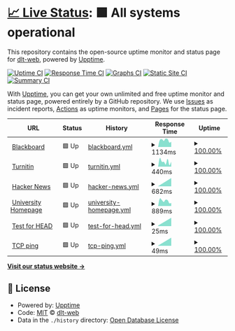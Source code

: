 # [📈 Live Status](https://dlt-web.github.io/status): <!--live status--> **🟩 All systems operational**

This repository contains the open-source uptime monitor and status page for [dlt-web](https://dlt-web.github.io/status), powered by [Upptime](https://github.com/upptime/upptime).

[![Uptime CI](https://github.com/dlt-web/status/workflows/Uptime%20CI/badge.svg)](https://github.com/upptime/upptime/actions?query=workflow%3A%22Uptime+CI%22)
[![Response Time CI](https://github.com/dlt-web/status/workflows/Response%20Time%20CI/badge.svg)](https://github.com/upptime/upptime/actions?query=workflow%3A%22Response+Time+CI%22)
[![Graphs CI](https://github.com/dlt-web/status/workflows/Graphs%20CI/badge.svg)](https://github.com/upptime/upptime/actions?query=workflow%3A%22Graphs+CI%22)
[![Static Site CI](https://github.com/dlt-web/status/workflows/Static%20Site%20CI/badge.svg)](https://github.com/upptime/upptime/actions?query=workflow%3A%22Static+Site+CI%22)
[![Summary CI](https://github.com/dlt-web/status/workflows/Summary%20CI/badge.svg)](https://github.com/upptime/upptime/actions?query=workflow%3A%22Summary+CI%22)

With [Upptime](https://upptime.js.org), you can get your own unlimited and free uptime monitor and status page, powered entirely by a GitHub repository. We use [Issues](https://github.com/dlt-web/status/issues) as incident reports, [Actions](https://github.com/dlt-web/status/actions) as uptime monitors, and [Pages](https://dlt-web.github.io/status) for the status page.

<!--start: status pages-->
<!-- This summary is generated by Upptime (https://github.com/upptime/upptime) -->
<!-- Do not edit this manually, your changes will be overwritten -->
<!-- prettier-ignore -->
| URL | Status | History | Response Time | Uptime |
| --- | ------ | ------- | ------------- | ------ |
| <img alt="" src="https://favicons.githubusercontent.com/vle.shef.ac.uk" height="13"> [Blackboard](https://vle.shef.ac.uk) | 🟩 Up | [blackboard.yml](https://github.com/dlt-web/status/commits/HEAD/history/blackboard.yml) | <details><summary><img alt="Response time graph" src="./graphs/blackboard/response-time-week.png" height="20"> 1134ms</summary><br><a href="https://dlt-web.github.io/status/history/blackboard"><img alt="Response time 1134" src="https://img.shields.io/endpoint?url=https%3A%2F%2Fraw.githubusercontent.com%2Fdlt-web%2Fstatus%2FHEAD%2Fapi%2Fblackboard%2Fresponse-time.json"></a><br><a href="https://dlt-web.github.io/status/history/blackboard"><img alt="24-hour response time 1134" src="https://img.shields.io/endpoint?url=https%3A%2F%2Fraw.githubusercontent.com%2Fdlt-web%2Fstatus%2FHEAD%2Fapi%2Fblackboard%2Fresponse-time-day.json"></a><br><a href="https://dlt-web.github.io/status/history/blackboard"><img alt="7-day response time 1134" src="https://img.shields.io/endpoint?url=https%3A%2F%2Fraw.githubusercontent.com%2Fdlt-web%2Fstatus%2FHEAD%2Fapi%2Fblackboard%2Fresponse-time-week.json"></a><br><a href="https://dlt-web.github.io/status/history/blackboard"><img alt="30-day response time 1134" src="https://img.shields.io/endpoint?url=https%3A%2F%2Fraw.githubusercontent.com%2Fdlt-web%2Fstatus%2FHEAD%2Fapi%2Fblackboard%2Fresponse-time-month.json"></a><br><a href="https://dlt-web.github.io/status/history/blackboard"><img alt="1-year response time 1134" src="https://img.shields.io/endpoint?url=https%3A%2F%2Fraw.githubusercontent.com%2Fdlt-web%2Fstatus%2FHEAD%2Fapi%2Fblackboard%2Fresponse-time-year.json"></a></details> | <details><summary><a href="https://dlt-web.github.io/status/history/blackboard">100.00%</a></summary><a href="https://dlt-web.github.io/status/history/blackboard"><img alt="All-time uptime 100.00%" src="https://img.shields.io/endpoint?url=https%3A%2F%2Fraw.githubusercontent.com%2Fdlt-web%2Fstatus%2FHEAD%2Fapi%2Fblackboard%2Fuptime.json"></a><br><a href="https://dlt-web.github.io/status/history/blackboard"><img alt="24-hour uptime 100.00%" src="https://img.shields.io/endpoint?url=https%3A%2F%2Fraw.githubusercontent.com%2Fdlt-web%2Fstatus%2FHEAD%2Fapi%2Fblackboard%2Fuptime-day.json"></a><br><a href="https://dlt-web.github.io/status/history/blackboard"><img alt="7-day uptime 100.00%" src="https://img.shields.io/endpoint?url=https%3A%2F%2Fraw.githubusercontent.com%2Fdlt-web%2Fstatus%2FHEAD%2Fapi%2Fblackboard%2Fuptime-week.json"></a><br><a href="https://dlt-web.github.io/status/history/blackboard"><img alt="30-day uptime 100.00%" src="https://img.shields.io/endpoint?url=https%3A%2F%2Fraw.githubusercontent.com%2Fdlt-web%2Fstatus%2FHEAD%2Fapi%2Fblackboard%2Fuptime-month.json"></a><br><a href="https://dlt-web.github.io/status/history/blackboard"><img alt="1-year uptime 100.00%" src="https://img.shields.io/endpoint?url=https%3A%2F%2Fraw.githubusercontent.com%2Fdlt-web%2Fstatus%2FHEAD%2Fapi%2Fblackboard%2Fuptime-year.json"></a></details>
| <img alt="" src="https://favicons.githubusercontent.com/turnitinuk.com" height="13"> [Turnitin](https://turnitinuk.com/login_page.asp) | 🟩 Up | [turnitin.yml](https://github.com/dlt-web/status/commits/HEAD/history/turnitin.yml) | <details><summary><img alt="Response time graph" src="./graphs/turnitin/response-time-week.png" height="20"> 440ms</summary><br><a href="https://dlt-web.github.io/status/history/turnitin"><img alt="Response time 440" src="https://img.shields.io/endpoint?url=https%3A%2F%2Fraw.githubusercontent.com%2Fdlt-web%2Fstatus%2FHEAD%2Fapi%2Fturnitin%2Fresponse-time.json"></a><br><a href="https://dlt-web.github.io/status/history/turnitin"><img alt="24-hour response time 440" src="https://img.shields.io/endpoint?url=https%3A%2F%2Fraw.githubusercontent.com%2Fdlt-web%2Fstatus%2FHEAD%2Fapi%2Fturnitin%2Fresponse-time-day.json"></a><br><a href="https://dlt-web.github.io/status/history/turnitin"><img alt="7-day response time 440" src="https://img.shields.io/endpoint?url=https%3A%2F%2Fraw.githubusercontent.com%2Fdlt-web%2Fstatus%2FHEAD%2Fapi%2Fturnitin%2Fresponse-time-week.json"></a><br><a href="https://dlt-web.github.io/status/history/turnitin"><img alt="30-day response time 440" src="https://img.shields.io/endpoint?url=https%3A%2F%2Fraw.githubusercontent.com%2Fdlt-web%2Fstatus%2FHEAD%2Fapi%2Fturnitin%2Fresponse-time-month.json"></a><br><a href="https://dlt-web.github.io/status/history/turnitin"><img alt="1-year response time 440" src="https://img.shields.io/endpoint?url=https%3A%2F%2Fraw.githubusercontent.com%2Fdlt-web%2Fstatus%2FHEAD%2Fapi%2Fturnitin%2Fresponse-time-year.json"></a></details> | <details><summary><a href="https://dlt-web.github.io/status/history/turnitin">100.00%</a></summary><a href="https://dlt-web.github.io/status/history/turnitin"><img alt="All-time uptime 100.00%" src="https://img.shields.io/endpoint?url=https%3A%2F%2Fraw.githubusercontent.com%2Fdlt-web%2Fstatus%2FHEAD%2Fapi%2Fturnitin%2Fuptime.json"></a><br><a href="https://dlt-web.github.io/status/history/turnitin"><img alt="24-hour uptime 100.00%" src="https://img.shields.io/endpoint?url=https%3A%2F%2Fraw.githubusercontent.com%2Fdlt-web%2Fstatus%2FHEAD%2Fapi%2Fturnitin%2Fuptime-day.json"></a><br><a href="https://dlt-web.github.io/status/history/turnitin"><img alt="7-day uptime 100.00%" src="https://img.shields.io/endpoint?url=https%3A%2F%2Fraw.githubusercontent.com%2Fdlt-web%2Fstatus%2FHEAD%2Fapi%2Fturnitin%2Fuptime-week.json"></a><br><a href="https://dlt-web.github.io/status/history/turnitin"><img alt="30-day uptime 100.00%" src="https://img.shields.io/endpoint?url=https%3A%2F%2Fraw.githubusercontent.com%2Fdlt-web%2Fstatus%2FHEAD%2Fapi%2Fturnitin%2Fuptime-month.json"></a><br><a href="https://dlt-web.github.io/status/history/turnitin"><img alt="1-year uptime 100.00%" src="https://img.shields.io/endpoint?url=https%3A%2F%2Fraw.githubusercontent.com%2Fdlt-web%2Fstatus%2FHEAD%2Fapi%2Fturnitin%2Fuptime-year.json"></a></details>
| <img alt="" src="https://favicons.githubusercontent.com/news.ycombinator.com" height="13"> [Hacker News](https://news.ycombinator.com) | 🟩 Up | [hacker-news.yml](https://github.com/dlt-web/status/commits/HEAD/history/hacker-news.yml) | <details><summary><img alt="Response time graph" src="./graphs/hacker-news/response-time-week.png" height="20"> 682ms</summary><br><a href="https://dlt-web.github.io/status/history/hacker-news"><img alt="Response time 682" src="https://img.shields.io/endpoint?url=https%3A%2F%2Fraw.githubusercontent.com%2Fdlt-web%2Fstatus%2FHEAD%2Fapi%2Fhacker-news%2Fresponse-time.json"></a><br><a href="https://dlt-web.github.io/status/history/hacker-news"><img alt="24-hour response time 682" src="https://img.shields.io/endpoint?url=https%3A%2F%2Fraw.githubusercontent.com%2Fdlt-web%2Fstatus%2FHEAD%2Fapi%2Fhacker-news%2Fresponse-time-day.json"></a><br><a href="https://dlt-web.github.io/status/history/hacker-news"><img alt="7-day response time 682" src="https://img.shields.io/endpoint?url=https%3A%2F%2Fraw.githubusercontent.com%2Fdlt-web%2Fstatus%2FHEAD%2Fapi%2Fhacker-news%2Fresponse-time-week.json"></a><br><a href="https://dlt-web.github.io/status/history/hacker-news"><img alt="30-day response time 682" src="https://img.shields.io/endpoint?url=https%3A%2F%2Fraw.githubusercontent.com%2Fdlt-web%2Fstatus%2FHEAD%2Fapi%2Fhacker-news%2Fresponse-time-month.json"></a><br><a href="https://dlt-web.github.io/status/history/hacker-news"><img alt="1-year response time 682" src="https://img.shields.io/endpoint?url=https%3A%2F%2Fraw.githubusercontent.com%2Fdlt-web%2Fstatus%2FHEAD%2Fapi%2Fhacker-news%2Fresponse-time-year.json"></a></details> | <details><summary><a href="https://dlt-web.github.io/status/history/hacker-news">100.00%</a></summary><a href="https://dlt-web.github.io/status/history/hacker-news"><img alt="All-time uptime 100.00%" src="https://img.shields.io/endpoint?url=https%3A%2F%2Fraw.githubusercontent.com%2Fdlt-web%2Fstatus%2FHEAD%2Fapi%2Fhacker-news%2Fuptime.json"></a><br><a href="https://dlt-web.github.io/status/history/hacker-news"><img alt="24-hour uptime 100.00%" src="https://img.shields.io/endpoint?url=https%3A%2F%2Fraw.githubusercontent.com%2Fdlt-web%2Fstatus%2FHEAD%2Fapi%2Fhacker-news%2Fuptime-day.json"></a><br><a href="https://dlt-web.github.io/status/history/hacker-news"><img alt="7-day uptime 100.00%" src="https://img.shields.io/endpoint?url=https%3A%2F%2Fraw.githubusercontent.com%2Fdlt-web%2Fstatus%2FHEAD%2Fapi%2Fhacker-news%2Fuptime-week.json"></a><br><a href="https://dlt-web.github.io/status/history/hacker-news"><img alt="30-day uptime 100.00%" src="https://img.shields.io/endpoint?url=https%3A%2F%2Fraw.githubusercontent.com%2Fdlt-web%2Fstatus%2FHEAD%2Fapi%2Fhacker-news%2Fuptime-month.json"></a><br><a href="https://dlt-web.github.io/status/history/hacker-news"><img alt="1-year uptime 100.00%" src="https://img.shields.io/endpoint?url=https%3A%2F%2Fraw.githubusercontent.com%2Fdlt-web%2Fstatus%2FHEAD%2Fapi%2Fhacker-news%2Fuptime-year.json"></a></details>
| <img alt="" src="https://favicons.githubusercontent.com/www.sheffield.ac.uk" height="13"> [University Homepage](https://www.sheffield.ac.uk/) | 🟩 Up | [university-homepage.yml](https://github.com/dlt-web/status/commits/HEAD/history/university-homepage.yml) | <details><summary><img alt="Response time graph" src="./graphs/university-homepage/response-time-week.png" height="20"> 889ms</summary><br><a href="https://dlt-web.github.io/status/history/university-homepage"><img alt="Response time 889" src="https://img.shields.io/endpoint?url=https%3A%2F%2Fraw.githubusercontent.com%2Fdlt-web%2Fstatus%2FHEAD%2Fapi%2Funiversity-homepage%2Fresponse-time.json"></a><br><a href="https://dlt-web.github.io/status/history/university-homepage"><img alt="24-hour response time 889" src="https://img.shields.io/endpoint?url=https%3A%2F%2Fraw.githubusercontent.com%2Fdlt-web%2Fstatus%2FHEAD%2Fapi%2Funiversity-homepage%2Fresponse-time-day.json"></a><br><a href="https://dlt-web.github.io/status/history/university-homepage"><img alt="7-day response time 889" src="https://img.shields.io/endpoint?url=https%3A%2F%2Fraw.githubusercontent.com%2Fdlt-web%2Fstatus%2FHEAD%2Fapi%2Funiversity-homepage%2Fresponse-time-week.json"></a><br><a href="https://dlt-web.github.io/status/history/university-homepage"><img alt="30-day response time 889" src="https://img.shields.io/endpoint?url=https%3A%2F%2Fraw.githubusercontent.com%2Fdlt-web%2Fstatus%2FHEAD%2Fapi%2Funiversity-homepage%2Fresponse-time-month.json"></a><br><a href="https://dlt-web.github.io/status/history/university-homepage"><img alt="1-year response time 889" src="https://img.shields.io/endpoint?url=https%3A%2F%2Fraw.githubusercontent.com%2Fdlt-web%2Fstatus%2FHEAD%2Fapi%2Funiversity-homepage%2Fresponse-time-year.json"></a></details> | <details><summary><a href="https://dlt-web.github.io/status/history/university-homepage">100.00%</a></summary><a href="https://dlt-web.github.io/status/history/university-homepage"><img alt="All-time uptime 100.00%" src="https://img.shields.io/endpoint?url=https%3A%2F%2Fraw.githubusercontent.com%2Fdlt-web%2Fstatus%2FHEAD%2Fapi%2Funiversity-homepage%2Fuptime.json"></a><br><a href="https://dlt-web.github.io/status/history/university-homepage"><img alt="24-hour uptime 100.00%" src="https://img.shields.io/endpoint?url=https%3A%2F%2Fraw.githubusercontent.com%2Fdlt-web%2Fstatus%2FHEAD%2Fapi%2Funiversity-homepage%2Fuptime-day.json"></a><br><a href="https://dlt-web.github.io/status/history/university-homepage"><img alt="7-day uptime 100.00%" src="https://img.shields.io/endpoint?url=https%3A%2F%2Fraw.githubusercontent.com%2Fdlt-web%2Fstatus%2FHEAD%2Fapi%2Funiversity-homepage%2Fuptime-week.json"></a><br><a href="https://dlt-web.github.io/status/history/university-homepage"><img alt="30-day uptime 100.00%" src="https://img.shields.io/endpoint?url=https%3A%2F%2Fraw.githubusercontent.com%2Fdlt-web%2Fstatus%2FHEAD%2Fapi%2Funiversity-homepage%2Fuptime-month.json"></a><br><a href="https://dlt-web.github.io/status/history/university-homepage"><img alt="1-year uptime 100.00%" src="https://img.shields.io/endpoint?url=https%3A%2F%2Fraw.githubusercontent.com%2Fdlt-web%2Fstatus%2FHEAD%2Fapi%2Funiversity-homepage%2Fuptime-year.json"></a></details>
| <img alt="" src="https://favicons.githubusercontent.com/www.google.com" height="13"> [Test for HEAD](https://www.google.com) | 🟩 Up | [test-for-head.yml](https://github.com/dlt-web/status/commits/HEAD/history/test-for-head.yml) | <details><summary><img alt="Response time graph" src="./graphs/test-for-head/response-time-week.png" height="20"> 25ms</summary><br><a href="https://dlt-web.github.io/status/history/test-for-head"><img alt="Response time 25" src="https://img.shields.io/endpoint?url=https%3A%2F%2Fraw.githubusercontent.com%2Fdlt-web%2Fstatus%2FHEAD%2Fapi%2Ftest-for-head%2Fresponse-time.json"></a><br><a href="https://dlt-web.github.io/status/history/test-for-head"><img alt="24-hour response time 25" src="https://img.shields.io/endpoint?url=https%3A%2F%2Fraw.githubusercontent.com%2Fdlt-web%2Fstatus%2FHEAD%2Fapi%2Ftest-for-head%2Fresponse-time-day.json"></a><br><a href="https://dlt-web.github.io/status/history/test-for-head"><img alt="7-day response time 25" src="https://img.shields.io/endpoint?url=https%3A%2F%2Fraw.githubusercontent.com%2Fdlt-web%2Fstatus%2FHEAD%2Fapi%2Ftest-for-head%2Fresponse-time-week.json"></a><br><a href="https://dlt-web.github.io/status/history/test-for-head"><img alt="30-day response time 25" src="https://img.shields.io/endpoint?url=https%3A%2F%2Fraw.githubusercontent.com%2Fdlt-web%2Fstatus%2FHEAD%2Fapi%2Ftest-for-head%2Fresponse-time-month.json"></a><br><a href="https://dlt-web.github.io/status/history/test-for-head"><img alt="1-year response time 25" src="https://img.shields.io/endpoint?url=https%3A%2F%2Fraw.githubusercontent.com%2Fdlt-web%2Fstatus%2FHEAD%2Fapi%2Ftest-for-head%2Fresponse-time-year.json"></a></details> | <details><summary><a href="https://dlt-web.github.io/status/history/test-for-head">100.00%</a></summary><a href="https://dlt-web.github.io/status/history/test-for-head"><img alt="All-time uptime 100.00%" src="https://img.shields.io/endpoint?url=https%3A%2F%2Fraw.githubusercontent.com%2Fdlt-web%2Fstatus%2FHEAD%2Fapi%2Ftest-for-head%2Fuptime.json"></a><br><a href="https://dlt-web.github.io/status/history/test-for-head"><img alt="24-hour uptime 100.00%" src="https://img.shields.io/endpoint?url=https%3A%2F%2Fraw.githubusercontent.com%2Fdlt-web%2Fstatus%2FHEAD%2Fapi%2Ftest-for-head%2Fuptime-day.json"></a><br><a href="https://dlt-web.github.io/status/history/test-for-head"><img alt="7-day uptime 100.00%" src="https://img.shields.io/endpoint?url=https%3A%2F%2Fraw.githubusercontent.com%2Fdlt-web%2Fstatus%2FHEAD%2Fapi%2Ftest-for-head%2Fuptime-week.json"></a><br><a href="https://dlt-web.github.io/status/history/test-for-head"><img alt="30-day uptime 100.00%" src="https://img.shields.io/endpoint?url=https%3A%2F%2Fraw.githubusercontent.com%2Fdlt-web%2Fstatus%2FHEAD%2Fapi%2Ftest-for-head%2Fuptime-month.json"></a><br><a href="https://dlt-web.github.io/status/history/test-for-head"><img alt="1-year uptime 100.00%" src="https://img.shields.io/endpoint?url=https%3A%2F%2Fraw.githubusercontent.com%2Fdlt-web%2Fstatus%2FHEAD%2Fapi%2Ftest-for-head%2Fuptime-year.json"></a></details>
| <img alt="" src="https://favicons.githubusercontent.com/null" height="13"> [TCP ping](1.1.1.1) | 🟩 Up | [tcp-ping.yml](https://github.com/dlt-web/status/commits/HEAD/history/tcp-ping.yml) | <details><summary><img alt="Response time graph" src="./graphs/tcp-ping/response-time-week.png" height="20"> 49ms</summary><br><a href="https://dlt-web.github.io/status/history/tcp-ping"><img alt="Response time 49" src="https://img.shields.io/endpoint?url=https%3A%2F%2Fraw.githubusercontent.com%2Fdlt-web%2Fstatus%2FHEAD%2Fapi%2Ftcp-ping%2Fresponse-time.json"></a><br><a href="https://dlt-web.github.io/status/history/tcp-ping"><img alt="24-hour response time 49" src="https://img.shields.io/endpoint?url=https%3A%2F%2Fraw.githubusercontent.com%2Fdlt-web%2Fstatus%2FHEAD%2Fapi%2Ftcp-ping%2Fresponse-time-day.json"></a><br><a href="https://dlt-web.github.io/status/history/tcp-ping"><img alt="7-day response time 49" src="https://img.shields.io/endpoint?url=https%3A%2F%2Fraw.githubusercontent.com%2Fdlt-web%2Fstatus%2FHEAD%2Fapi%2Ftcp-ping%2Fresponse-time-week.json"></a><br><a href="https://dlt-web.github.io/status/history/tcp-ping"><img alt="30-day response time 49" src="https://img.shields.io/endpoint?url=https%3A%2F%2Fraw.githubusercontent.com%2Fdlt-web%2Fstatus%2FHEAD%2Fapi%2Ftcp-ping%2Fresponse-time-month.json"></a><br><a href="https://dlt-web.github.io/status/history/tcp-ping"><img alt="1-year response time 49" src="https://img.shields.io/endpoint?url=https%3A%2F%2Fraw.githubusercontent.com%2Fdlt-web%2Fstatus%2FHEAD%2Fapi%2Ftcp-ping%2Fresponse-time-year.json"></a></details> | <details><summary><a href="https://dlt-web.github.io/status/history/tcp-ping">100.00%</a></summary><a href="https://dlt-web.github.io/status/history/tcp-ping"><img alt="All-time uptime 100.00%" src="https://img.shields.io/endpoint?url=https%3A%2F%2Fraw.githubusercontent.com%2Fdlt-web%2Fstatus%2FHEAD%2Fapi%2Ftcp-ping%2Fuptime.json"></a><br><a href="https://dlt-web.github.io/status/history/tcp-ping"><img alt="24-hour uptime 100.00%" src="https://img.shields.io/endpoint?url=https%3A%2F%2Fraw.githubusercontent.com%2Fdlt-web%2Fstatus%2FHEAD%2Fapi%2Ftcp-ping%2Fuptime-day.json"></a><br><a href="https://dlt-web.github.io/status/history/tcp-ping"><img alt="7-day uptime 100.00%" src="https://img.shields.io/endpoint?url=https%3A%2F%2Fraw.githubusercontent.com%2Fdlt-web%2Fstatus%2FHEAD%2Fapi%2Ftcp-ping%2Fuptime-week.json"></a><br><a href="https://dlt-web.github.io/status/history/tcp-ping"><img alt="30-day uptime 100.00%" src="https://img.shields.io/endpoint?url=https%3A%2F%2Fraw.githubusercontent.com%2Fdlt-web%2Fstatus%2FHEAD%2Fapi%2Ftcp-ping%2Fuptime-month.json"></a><br><a href="https://dlt-web.github.io/status/history/tcp-ping"><img alt="1-year uptime 100.00%" src="https://img.shields.io/endpoint?url=https%3A%2F%2Fraw.githubusercontent.com%2Fdlt-web%2Fstatus%2FHEAD%2Fapi%2Ftcp-ping%2Fuptime-year.json"></a></details>

<!--end: status pages-->

[**Visit our status website →**](https://dlt-web.github.io/status)

## 📄 License

- Powered by: [Upptime](https://github.com/upptime/upptime)
- Code: [MIT](./LICENSE) © [dlt-web](https://dlt-web.github.io/status)
- Data in the `./history` directory: [Open Database License](https://opendatacommons.org/licenses/odbl/1-0/)
